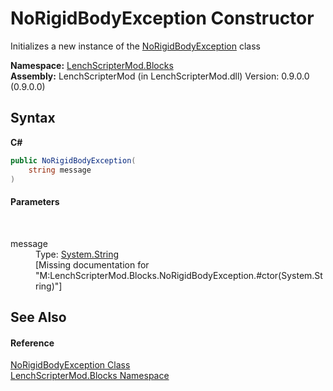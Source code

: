 # NoRigidBodyException Constructor 
 

Initializes a new instance of the <a href="a197667e-68d6-b226-fb7d-ef46a093e3f2">NoRigidBodyException</a> class

**Namespace:**&nbsp;<a href="bfe8ba5f-eaee-19fd-8765-cab2e3e19e25">LenchScripterMod.Blocks</a><br />**Assembly:**&nbsp;LenchScripterMod (in LenchScripterMod.dll) Version: 0.9.0.0 (0.9.0.0)

## Syntax

**C#**<br />
``` C#
public NoRigidBodyException(
	string message
)
```


#### Parameters
&nbsp;<dl><dt>message</dt><dd>Type: <a href="http://msdn2.microsoft.com/en-us/library/s1wwdcbf" target="_blank">System.String</a><br />\[Missing <param name="message"/> documentation for "M:LenchScripterMod.Blocks.NoRigidBodyException.#ctor(System.String)"\]</dd></dl>

## See Also


#### Reference
<a href="a197667e-68d6-b226-fb7d-ef46a093e3f2">NoRigidBodyException Class</a><br /><a href="bfe8ba5f-eaee-19fd-8765-cab2e3e19e25">LenchScripterMod.Blocks Namespace</a><br />